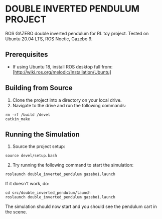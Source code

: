 # DOUBLE INVERTED PENDULUM PROJECT
ROS GAZEBO double inverted pendulum for RL toy project.
Tested on Ubuntu 20.04 LTS, ROS Noetic, Gazebo 9.


## Prerequisites
  - If using Ubuntu 18, install ROS desktop full from: [http://wiki.ros.org/melodic/Installation/Ubuntu]

## Building from Source
  1. Clone the project into a directory on your local drive.
  2. Navigate to the drive and run the following commands:
  ```
  rm -rf /build /devel
  catkin_make
  ```

## Running the Simulation
  1. Source the project setup:
  ```
  source devel/setup.bash
  ```
  2. Try running the following command to start the simulation:
  ```
  roslaunch double_inverted_pendulum gazebo1.launch
  ```
  If it doesn't work, do:
  ```
  cd src/double_inverted_pendulum/launch
  roslaunch double_inverted_pendulum gazebo1.launch
  ```
  The simulation should now start and you should see the pendulum cart in the scene.
